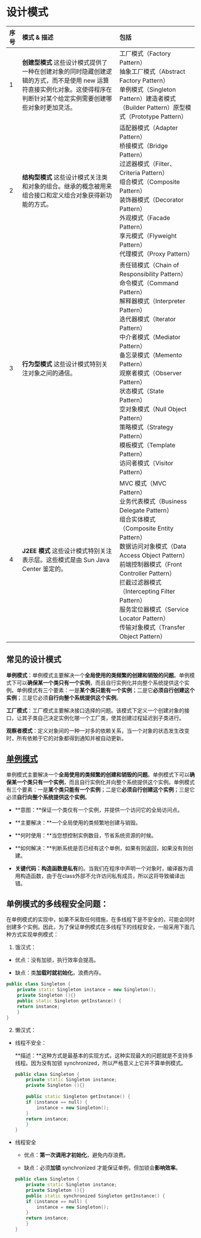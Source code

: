 # 设计模式

| 序号 | 模式 & 描述                                                  | 包括                                                         |
| :--- | :----------------------------------------------------------- | :----------------------------------------------------------- |
| 1    | **创建型模式** 这些设计模式提供了一种在创建对象的同时隐藏创建逻辑的方式，而不是使用 new 运算符直接实例化对象。这使得程序在判断针对某个给定实例需要创建哪些对象时更加灵活。 | 工厂模式（Factory Pattern）<br />抽象工厂模式（Abstract Factory Pattern）<br />单例模式（Singleton Pattern）建造者模式（Builder Pattern）原型模式（Prototype Pattern） |
| 2    | **结构型模式** 这些设计模式关注类和对象的组合。继承的概念被用来组合接口和定义组合对象获得新功能的方式。 | 适配器模式（Adapter Pattern）<br />桥接模式（Bridge Pattern）<br />过滤器模式（Filter、Criteria Pattern）<br />组合模式（Composite Pattern）<br />装饰器模式（Decorator Pattern）<br />外观模式（Facade Pattern）<br />享元模式（Flyweight Pattern）<br />代理模式（Proxy Pattern） |
| 3    | **行为型模式** 这些设计模式特别关注对象之间的通信。          | 责任链模式（Chain of Responsibility Pattern） <br />命令模式（Command Pattern）<br />解释器模式（Interpreter Pattern）<br />迭代器模式（Iterator Pattern）<br />中介者模式（Mediator Pattern）<br />备忘录模式（Memento Pattern）<br />观察者模式（Observer Pattern）<br />状态模式（State Pattern）<br />空对象模式（Null Object Pattern）<br />策略模式（Strategy Pattern）<br />模板模式（Template Pattern）<br />访问者模式（Visitor Pattern） |
| 4    | **J2EE 模式** 这些设计模式特别关注表示层。这些模式是由 Sun Java Center 鉴定的。 | MVC 模式（MVC Pattern）<br />业务代表模式（Business Delegate Pattern）<br />组合实体模式（Composite Entity Pattern）<br />数据访问对象模式（Data Access Object Pattern）<br />前端控制器模式（Front Controller Pattern）<br />拦截过滤器模式（Intercepting Filter Pattern）<br />服务定位器模式（Service Locator Pattern）<br />传输对象模式（Transfer Object Pattern） |

## 常见的设计模式

**单例模式**：单例模式主要解决一个**全局使用的类频繁的创建和销毁的问题**。单例模式下可以**确保某一个类只有一个实例**，而且自行实例化并向整个系统提供这个实例。单例模式有三个要素：一是**某个类只能有一个实例**；二是它**必须自行创建这个实例**；三是它必须**自行向整个系统提供这个实例**。

**工厂模式**：工厂模式主要解决接口选择的问题。该模式下定义一个创建对象的接口，让其子类自己决定实例化哪一个工厂类，使其创建过程延迟到子类进行。

**观察者模式**：定义对象间的一种一对多的依赖关系，当一个对象的状态发生改变时，所有依赖于它的对象都得到通知并被自动更新。

## [单例模式](https://www.runoob.com/design-pattern/singleton-pattern.html)

单例模式主要解决一个**全局使用的类频繁的创建和销毁的问题**。单例模式下可以**确保某一个类只有一个实例**，而且自行实例化并向整个系统提供这个实例。单例模式有三个要素：一是**某个类只能有一个实例**；二是它**必须自行创建这个实例**；三是它必须**自行向整个系统提供这个实例**。

- **意图：**保证一个类仅有一个实例，并提供一个访问它的全局访问点。

- **主要解决：**一个全局使用的类频繁地创建与销毁。

- **何时使用：**当您想控制实例数目，节省系统资源的时候。

- **如何解决：**判断系统是否已经有这个单例，如果有则返回，如果没有则创建。

- **关键代码：**构造函数是**私有**的。当我们在程序中声明一个对象时，编译器为调用构造函数，由于在class外部不允许访问私有成员，所以这将导致编译出错。

## 单例模式的多线程安全问题：

在单例模式的实现中，如果不采取任何措施，在多线程下是不安全的，可能会同时创建多个实例。因此，为了保证单例模式在多线程下的线程安全，一般采用下面几种方式实现单例模式：

1) 饿汉式：

- 优点：没有加锁，执行效率会提高。

- 缺点：类**加载时就初始化**，浪费内存。

```c++
public class Singleton {  
    private static Singleton instance = new Singleton();  
    private Singleton (){}  
    public static Singleton getInstance() {  
    return instance;  
    }  
}
```

2) 懒汉式：

- 线程不安全：

  **描述：**这种方式是最基本的实现方式，这种实现最大的问题就是不支持多线程。因为没有加锁 synchronized，所以严格意义上它并不算单例模式。

  ```c++
  public class Singleton {  
      private static Singleton instance;  
      private Singleton (){}  
    
      public static Singleton getInstance() {  
      if (instance == null) {  
          instance = new Singleton();  
      }  
      return instance;  
      }  
  }
  ```

- 线程安全

  - 优点：**第一次调用才初始化**，避免内存浪费。

  - 缺点：必须**加锁** synchronized 才能保证单例，但加锁会**影响效率**。

  ```c++
  public class Singleton {  
      private static Singleton instance;  
      private Singleton (){}  
      public static synchronized Singleton getInstance() {  
      if (instance == null) {  
          instance = new Singleton();  
      }  
      return instance;  
      }  
  }
  ```

  























































